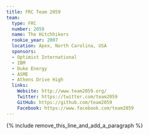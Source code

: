 ```yaml
---
title: FRC Team 2059
team:
  type: FRC
  number: 2059
  name: The Hitchhikers
  rookie_year: 2007
  location: Apex, North Carolina, USA
  sponsors:
  - Optimist International
  - IBM
  - Duke Energy
  - ASME
  - Athens Drive High
  links:
    Website: http://www.team2059.org/
    Twitter: https://twitter.com/team2059
    GitHub: https://github.com/team2059
    Facebook: https://www.facebook.com/team2059
---
```


{% include remove_this_line_and_add_a_paragraph %}